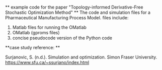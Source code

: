 ** example code for the paper "Topology-informed Derivative-Free Stochastic Optimization Method"
**
The code and simulation files for a Pharmaceutical Manufacturing Process Model.
files include: 
1. Matlab files for running the OMatlab
2. OMatlab (gproms files)
3. concise pseudocode version of the Python code 


**case study reference:  **

Surjanovic, S. (n.d.). Simulation and optimization. Simon Fraser University. https://www.sfu.ca/~ssurjano/index.html
